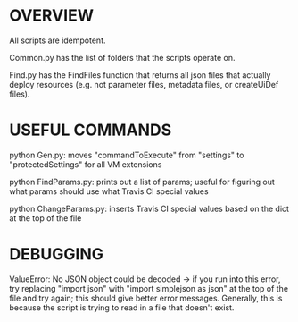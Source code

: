 OVERVIEW
========
All scripts are idempotent.

Common.py has the list of folders that the scripts operate on.

Find.py has the FindFiles function that returns all json files that actually deploy resources (e.g. not parameter files, metadata files, or createUiDef files).


USEFUL COMMANDS
===============
python Gen.py: moves "commandToExecute" from "settings" to "protectedSettings" for all VM extensions

python FindParams.py: prints out a list of params; useful for figuring out what params should use what Travis CI special values

python ChangeParams.py: inserts Travis CI special values based on the dict at the top of the file

DEBUGGING
=========

ValueError: No JSON object could be decoded -> if you run into this error, try replacing "import json" with "import simplejson as json" at the top of the file and try again; this should give better error messages. Generally, this is because the script is trying to read in a file that doesn't exist.